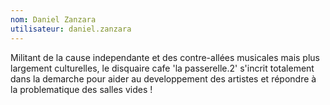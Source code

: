 ```yaml
---
nom: Daniel Zanzara
utilisateur: daniel.zanzara
---
```

<p>
  Militant de la cause independante et des contre-allées musicales mais plus largement culturelles, le disquaire cafe 'la passerelle.2' s'incrit totalement dans la demarche pour aider au developpement des artistes et répondre à la problematique des salles vides !
</p>
<p>
&nbsp;
<br>
&nbsp;
</p>
